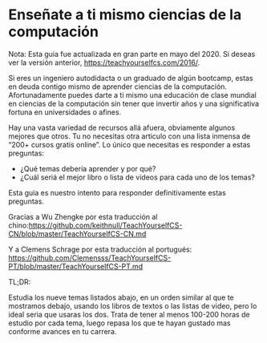 # Enseñate a ti mismo ciencias de la computación

Nota: Esta guia fue actualizada en gran parte en mayo del 2020. Si deseas ver la versión anterior, https://teachyourselfcs.com/2016/.

Si eres un ingeniero autodidacta o un graduado de algún bootcamp, estas en deuda contigo mismo de aprender ciencias de la computación. Afortunadamente puedes darte a ti mismo una educación de clase mundial en ciencias de la computación sin tener que invertir años y una significativa fortuna en universidades o afines.

Hay una vasta variedad de recursos allá afuera, obviamente algunos mejores que otros. Tu no necesitas otra articulo con una lista inmensa de “200+ cursos gratis online”. Lo único que necesitas es responder a estas preguntas:

- ¿Qué temas debería aprender y por qué?
- ¿Cuál seriá el mejor libro o lista de videos para cada uno de los temas?

Esta guia es nuestro intento para responder definitivamente estas preguntas.

Gracias a Wu Zhengke por esta traducción al chino:https://github.com/keithnull/TeachYourselfCS-CN/blob/master/TeachYourselfCS-CN.md

Y a Clemens Schrage por esta traducción al portugués: https://github.com/Clemensss/TeachYourselfCS-PT/blob/master/TeachYourselfCS-PT.md

TL;DR:

Estudia los nueve temas listados abajo, en un orden similar al que te mostramos debajo, usando los libros de textos o las listas de video, pero lo ideal seria que usaras los dos. Trata de tener al menos 100-200 horas de estudio por cada tema, luego repasa los que te hayan gustado mas conforme avances en tu carrera.